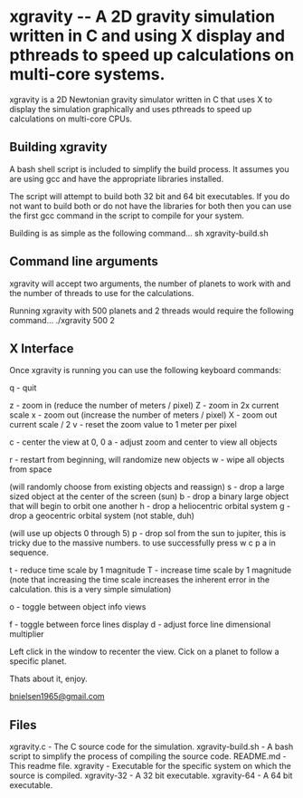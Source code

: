 xgravity --  A 2D gravity simulation written in C and using X display and pthreads to speed up calculations on multi-core systems.
==============

xgravity is a 2D Newtonian gravity simulator written in C that uses X to display the simulation graphically and uses pthreads to speed up calculations on multi-core CPUs.

Building xgravity
--------------

A bash shell script is included to simplify the build process. It assumes you are using gcc and have the appropriate libraries installed.

The script will attempt to build both 32 bit and 64 bit executables. If you do not want to build both or do not have the libraries for both then you can use the first gcc command in the script to compile for your system.

Building is as simple as the following command...
    sh xgravity-build.sh


Command line arguments
--------------

xgravity will accept two arguments, the number of planets to work with and the number of threads to use for the calculations.

Running xgravity with 500 planets and 2 threads would require the following command...
    ./xgravity 500 2


X Interface
--------------

Once xgravity is running you can use the following keyboard commands:

q - quit

z - zoom in (reduce the number of meters / pixel)
Z - zoom in 2x current scale
x - zoom out (increase the number of meters / pixel)
X - zoom out current scale / 2
v - reset the zoom value to 1 meter per pixel

c - center the view at 0, 0
a - adjust zoom and center to view all objects

r - restart from beginning, will randomize new objects
w - wipe all objects from space

(will randomly choose from existing objects and reassign)
s - drop a large sized object at the center of the screen (sun)
b - drop a binary large object that will begin to orbit one another
h - drop a heliocentric orbital system
g - drop a geocentric orbital system (not stable, duh)

(will use up objects 0 through 5)
p - drop sol from the sun to jupiter, this is tricky due to the massive numbers. to use successfully press w c p a in sequence.

t - reduce time scale by 1 magnitude
T - increase time scale by 1 magnitude
(note that increasing the time scale increases the inherent error in the calculation. this is a very simple simulation)

o - toggle between object info views

f - toggle between force lines display
d - adjust force line dimensional multiplier

Left click in the window to recenter the view.
Cick on a planet to follow a specific planet.

Thats about it, enjoy.

bnielsen1965@gmail.com


Files
--------------------

xgravity.c - The C source code for the simulation.
xgravity-build.sh - A bash script to simplify the process of compiling the source code.
README.md - This readme file.
xgravity - Executable for the specific system on which the source is compiled.
xgravity-32 - A 32 bit executable.
xgravity-64 - A 64 bit executable.

